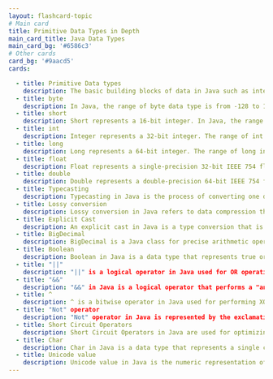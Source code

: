```yaml
---
layout: flashcard-topic
# Main card
title: Primitive Data Types in Depth
main_card_title: Java Data Types
main_card_bg: '#6586c3'
# Other cards
card_bg: '#9aacd5'
cards:

  - title: Primitive Data types 
    description: The basic building blocks of data in Java such as integers, booleans, and characters.
  - title: byte
    description: In Java, the range of byte data type is from -128 to 127. It is an 8-bit signed two's complement integer.
  - title: short
    description: Short represents a 16-bit integer. In Java, the range of a short data type is from -32,768 to 32,767 (inclusive).
  - title: int
    description: Integer represents a 32-bit integer. The range of int in Java is -2,147,483,648 to 2,147,483,647.
  - title: long
    description: Long represents a 64-bit integer. The range of long in Java is -9,223,372,036,854,775,808 to 9,223,372,036,854,775,807.
  - title: float
    description: Float represents a single-precision 32-bit IEEE 754 floating-point number. The range of a float in Java is approximately 3.4E-38 to 3.4E+38.
  - title: double
    description: Double represents a double-precision 64-bit IEEE 754 floating-point number. The range of a double in Java is approximately 4.9e-324 to 1.8e+308.
  - title: Typecasting
    description: Typecasting in Java is the process of converting one data type into another.
  - title: Lossy conversion
    description: Lossy conversion in Java refers to data compression that results in loss of information.
  - title: Explicit Cast
    description: An explicit cast in Java is a type conversion that is explicitly declared by the programmer.
  - title: BigDecimal
    description: BigDecimal is a Java class for precise arithmetic operations on very large or very small numbers.
  - title: Boolean
    description: Boolean in Java is a data type that represents true or false values.
  - title: "||"
    description: "||" is a logical operator in Java used for OR operations.
  - title: "&&"
    description: "&&" in Java is a logical operator that performs a "and" operation between two boolean values.
  - title: ^
    description: ^ is a bitwise operator in Java used for performing XOR operations.
  - title: "Not" operator
    description: "Not" operator in Java is represented by the exclamation mark (!) and is used to negate a boolean value.
  - title: Short Circuit Operators
    description: Short Circuit Operators in Java are used for optimizing logical expressions and improving program efficiency.
  - title: Char
    description: Char in Java is a data type that represents a single character.
  - title: Unicode value
    description: Unicode value in Java is the numeric representation of a character.
---
```

